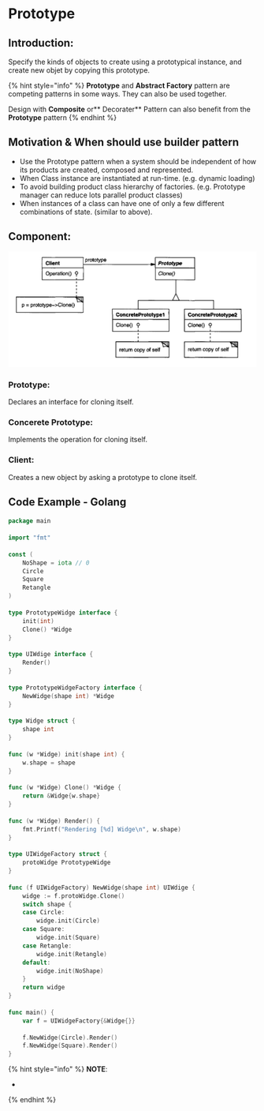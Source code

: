 # Prototype

## Introduction:

Specify the kinds of objects to create using a prototypical instance, and create new objet by copying this prototype.

{% hint style="info" %}
**Prototype** and **Abstract Factory** pattern are competing patterns in some ways. They can also be used together.

Design with **Composite** or** Decorater**  Pattern can also benefit from the **Prototype** pattern
{% endhint %}

## Motivation & When should use builder pattern

* Use the Prototype pattern when a system should be independent of how its products are created, composed and represented.
* When Class instance are instantiated at run-time. \(e.g. dynamic loading\)
* To avoid building product class hierarchy of factories. \(e.g. Prototype manager can reduce lots parallel product classes\)
* When instances of a class can have one of only a few different combinations of state. \(similar to above\).

## Component:

![](../.gitbook/assets/screen-shot-2018-04-29-at-11.14.38-pm.png)

### Prototype:

Declares an interface for cloning itself.

### Concerete Prototype:

Implements the operation for cloning itself.

### Client:

Creates a new object by asking a prototype to clone itself. 

## Code Example - Golang

```go
package main

import "fmt"

const (
	NoShape = iota // 0
	Circle
	Square
	Retangle
)

type PrototypeWidge interface {
	init(int)
	Clone() *Widge
}

type UIWdige interface {
	Render()
}

type PrototypeWidgeFactory interface {
	NewWidge(shape int) *Widge
}

type Widge struct {
	shape int
}

func (w *Widge) init(shape int) {
	w.shape = shape
}

func (w *Widge) Clone() *Widge {
	return &Widge{w.shape}
}

func (w *Widge) Render() {
	fmt.Printf("Rendering [%d] Widge\n", w.shape)
}

type UIWidgeFactory struct {
	protoWidge PrototypeWidge
}

func (f UIWidgeFactory) NewWidge(shape int) UIWdige {
	widge := f.protoWidge.Clone()
	switch shape {
	case Circle:
		widge.init(Circle)
	case Square:
		widge.init(Square)
	case Retangle:
		widge.init(Retangle)
	default:
		widge.init(NoShape)
	}
	return widge
}

func main() {
	var f = UIWidgeFactory{&Widge{}}

	f.NewWidge(Circle).Render()
	f.NewWidge(Square).Render()
}

```

{% hint style="info" %}
**NOTE**:

* 
{% endhint %}







